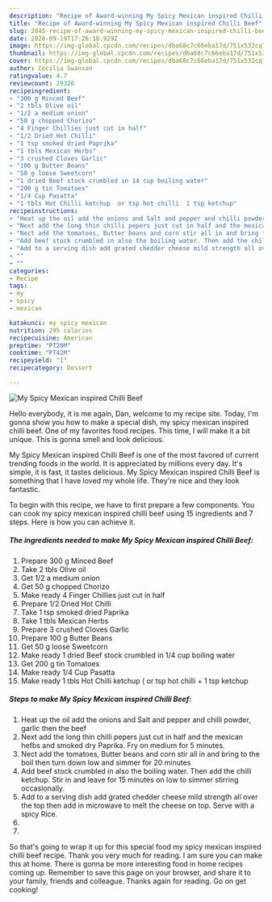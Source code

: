 ```yaml
---
description: "Recipe of Award-winning My Spicy Mexican inspired Chilli Beef"
title: "Recipe of Award-winning My Spicy Mexican inspired Chilli Beef"
slug: 2045-recipe-of-award-winning-my-spicy-mexican-inspired-chilli-beef
date: 2020-09-19T17:26:10.929Z
image: https://img-global.cpcdn.com/recipes/dba68c7c66eba17d/751x532cq70/my-spicy-mexican-inspired-chilli-beef-recipe-main-photo.jpg
thumbnail: https://img-global.cpcdn.com/recipes/dba68c7c66eba17d/751x532cq70/my-spicy-mexican-inspired-chilli-beef-recipe-main-photo.jpg
cover: https://img-global.cpcdn.com/recipes/dba68c7c66eba17d/751x532cq70/my-spicy-mexican-inspired-chilli-beef-recipe-main-photo.jpg
author: Cecilia Swanson
ratingvalue: 4.7
reviewcount: 29326
recipeingredient:
- "300 g Minced Beef"
- "2 tbls Olive oil"
- "1/2 a medium onion"
- "50 g chopped Chorizo"
- "4 Finger Chillies just cut in half"
- "1/2 Dried Hot Chilli"
- "1 tsp smoked dried Paprika"
- "1 tbls Mexican Herbs"
- "3 crushed Cloves Garlic"
- "100 g Butter Beans"
- "50 g loose Sweetcorn"
- "1 dried Beef stock crumbled in 14 cup boiling water"
- "200 g tin Tomatoes"
- "1/4 Cup Pasatta"
- "1 tbls Hot Chilli ketchup  or tsp hot chilli  1 tsp ketchup"
recipeinstructions:
- "Heat up the oil add the onions and Salt and pepper and chilli powder, garlic then the beef"
- "Next add the long thin chilli pepers just cut in half and the mexican hefbs and smoked dry Paprika. Fry on medium for 5 minutes."
- "Nect add the tomatoes, Butter beans and corn stir all in and bring to the boil then turn down low and simmer for 20 minutes"
- "Add beef stock crumbled in also the boiling water. Then add the chilli ketchup. Stir in and leave for 15 minutes on low to simmer stirring occasionally."
- "Add to a serving dish add grated chedder cheese mild strength all over the top then add in microwave to melt the cheese on top. Serve with a spicy Rice."
- ""
- ""
categories:
- Recipe
tags:
- my
- spicy
- mexican

katakunci: my spicy mexican 
nutrition: 295 calories
recipecuisine: American
preptime: "PT20M"
cooktime: "PT42M"
recipeyield: "1"
recipecategory: Dessert

---
```



![My Spicy Mexican inspired Chilli Beef](https://img-global.cpcdn.com/recipes/dba68c7c66eba17d/751x532cq70/my-spicy-mexican-inspired-chilli-beef-recipe-main-photo.jpg)

Hello everybody, it is me again, Dan, welcome to my recipe site. Today, I'm gonna show you how to make a special dish, my spicy mexican inspired chilli beef. One of my favorites food recipes. This time, I will make it a bit unique. This is gonna smell and look delicious.

My Spicy Mexican inspired Chilli Beef is one of the most favored of current trending foods in the world. It is appreciated by millions every day. It's simple, it is fast, it tastes delicious. My Spicy Mexican inspired Chilli Beef is something that I have loved my whole life. They're nice and they look fantastic.




To begin with this recipe, we have to first prepare a few components. You can cook my spicy mexican inspired chilli beef using 15 ingredients and 7 steps. Here is how you can achieve it.

<!--inarticleads1-->

##### The ingredients needed to make My Spicy Mexican inspired Chilli Beef:

1. Prepare 300 g Minced Beef
1. Take 2 tbls Olive oil
1. Get 1/2 a medium onion
1. Get 50 g chopped Chorizo
1. Make ready 4 Finger Chillies just cut in half
1. Prepare 1/2 Dried Hot Chilli
1. Take 1 tsp smoked dried Paprika
1. Take 1 tbls Mexican Herbs
1. Prepare 3 crushed Cloves Garlic
1. Prepare 100 g Butter Beans
1. Get 50 g loose Sweetcorn
1. Make ready 1 dried Beef stock crumbled in 1/4 cup boiling water
1. Get 200 g tin Tomatoes
1. Make ready 1/4 Cup Pasatta
1. Make ready 1 tbls Hot Chilli ketchup ( or tsp hot chilli + 1 tsp ketchup




<!--inarticleads2-->

##### Steps to make My Spicy Mexican inspired Chilli Beef:

1. Heat up the oil add the onions and Salt and pepper and chilli powder, garlic then the beef
1. Next add the long thin chilli pepers just cut in half and the mexican hefbs and smoked dry Paprika. Fry on medium for 5 minutes.
1. Nect add the tomatoes, Butter beans and corn stir all in and bring to the boil then turn down low and simmer for 20 minutes
1. Add beef stock crumbled in also the boiling water. Then add the chilli ketchup. Stir in and leave for 15 minutes on low to simmer stirring occasionally.
1. Add to a serving dish add grated chedder cheese mild strength all over the top then add in microwave to melt the cheese on top. Serve with a spicy Rice.
1. 
1. 




So that's going to wrap it up for this special food my spicy mexican inspired chilli beef recipe. Thank you very much for reading. I am sure you can make this at home. There is gonna be more interesting food in home recipes coming up. Remember to save this page on your browser, and share it to your family, friends and colleague. Thanks again for reading. Go on get cooking!
